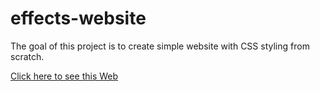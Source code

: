 # effects-website
The goal of this project is to create simple website with CSS styling from scratch.

[Click here to see this Web](https://42matt.github.io/effects-website/)
